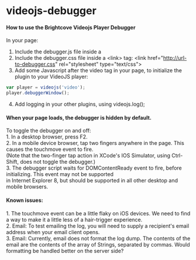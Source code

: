 videojs-debugger
================

<h4>How to use the Brightcove Videojs Player Debugger</h4>

In your page:<br>
1. Include the debugger.js file inside a <script> tag: <script src="http://url-to-debugger.js"></script><br>
2. Include the debugger.css file inside a &lt;link&gt; tag: &lt;link href="http://url-to-debugger.css" rel="stylesheet" type="text/css"&gt; <br>
3. Add some Javascript after the video tag in your page, to initialize the plugin to your VideoJS player:<br>
```js
var player = videojs('video');
player.debuggerWindow();
```
4. Add logging in your other plugins, using videojs.log();<br>

<h4>When your page loads, the debugger is hidden by default.</h4>
To toggle the debugger on and off:<br>
1. In a desktop browser, press F2.<br>
2. In a mobile device browser, tap two fingers anywhere in the page.  This causes the touchmove event to fire.<br>
   (Note that the two-finger tap action in XCode's IOS Simulator, using Ctrl-Shift, does not toggle the debugger.)<br>
3. The debugger script waits for DOMContentReady event to fire, before initializing.  This event may not be supported <br>in Internet Explorer 8, but should be supported in all other desktop and mobile browsers.<br>

<h4>Known issues:</h4>
1. The touchmove event can be a little flaky on iOS devices.  We need to find a way to make it a little less of a hair-trigger experience.<br>
2. Email: To test emailing the log, you will need to supply a recipient's email address when your email client opens.<br>
3. Email: Currently, email does not format the log dump.  The contents of the email are the contents of the array of Strings, separated by commas.  Would formatting be handled better on the server side?<br>
